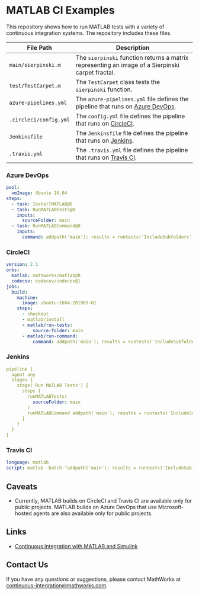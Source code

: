 # MATLAB CI Examples

This repository shows how to run MATLAB tests with a variety of continuous integration systems. The repository includes these files.

| **File Path**            | **Description**                                                                                                                                                                    |
|--------------------------|------------------------------------------------------------------------------------------------------------------------------------------------------------------------------------|
| `main/sierpinski.m`      | The `sierpinski` function returns a matrix representing an image of a Sierpinski carpet fractal.                                                                                   |
| `test/TestCarpet.m`      | The `TestCarpet` class tests the `sierpinski` function.                                                                                                                            |
| `azure-pipelines.yml`    | The `azure-pipelines.yml` file defines the pipeline that runs on [Azure DevOps](https://marketplace.visualstudio.com/items?itemName=MathWorks.matlab-azure-devops-extension).      |
| `.circleci/config.yml`   | The `config.yml` file defines the pipeline that runs on [CircleCI](https://circleci.com/orbs/registry/orb/mathworks/matlab).                                                       |
| `Jenkinsfile`            | The `Jenkinsfile` file defines the pipeline that runs on [Jenkins](https://plugins.jenkins.io/matlab/).                                                                            |
| `.travis.yml`            | The `.travis.yml` file defines the pipeline that runs on [Travis CI](https://docs.travis-ci.com/user/languages/matlab/).                                                           |

### Azure DevOps
```yml
pool:
  vmImage: Ubuntu 16.04
steps:
  - task: InstallMATLAB@0
  - task: RunMATLABTests@0
    inputs:
      sourceFolder: main
  - task: RunMATLABCommand@0
    inputs:
      command: addpath('main'); results = runtests('IncludeSubfolders', true); assertSuccess(results);
```

### CircleCI
```yml
version: 2.1
orbs:
  matlab: mathworks/matlab@0
  codecov: codecov/codecov@1
jobs:
  build:
    machine:
      image: ubuntu-1604:201903-01
    steps:
      - checkout
      - matlab/install
      - matlab/run-tests:
          source-folder: main
      - matlab/run-command:
          command: addpath('main'); results = runtests('IncludeSubfolders', true); assertSuccess(results);
```

### Jenkins
```yml
pipeline {
  agent any
  stages {
    stage('Run MATLAB Tests') {
      steps {
        runMATLABTests(
          sourceFolder: main
        )
        runMATLABCommand addpath('main'); results = runtests('IncludeSubfolders', true); assertSuccess(results);
      }
    }
  }
}
```

### Travis CI
```yml
language: matlab
script: matlab -batch "addpath('main'); results = runtests('IncludeSubfolders', true); assertSuccess(results);"
```

## Caveats
* Currently, MATLAB builds on CircleCI and Travis CI are available only for public projects. MATLAB builds on Azure DevOps that use Microsoft-hosted agents are also available only for public projects.

## Links
- [Continuous Integration with MATLAB and Simulink](https://www.mathworks.com/solutions/continuous-integration.html)

## Contact Us
If you have any questions or suggestions, please contact MathWorks at [continuous-integration@mathworks.com](mailto:continuous-integration@mathworks.com).
